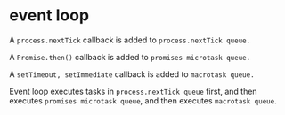 # event loop

A `process.nextTick` callback is added to `process.nextTick queue.`

A `Promise.then()` callback is added to `promises microtask queue.`

A `setTimeout, setImmediate` callback is added to `macrotask queue.`

Event loop executes tasks in `process.nextTick queue` first, and then executes `promises microtask queue`, and then executes `macrotask queue`.
